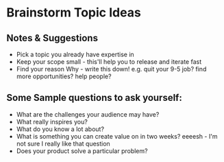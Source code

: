 # Brainstorm Topic Ideas

## Notes & Suggestions

+ Pick a topic you already have expertise in
+ Keep your scope small - this'll help you to release and iterate fast
+ Find your reason Why - write this down! e.g. quit your 9-5 job? find more opportunities? help people?

## Some Sample questions to ask yourself:

+ What are the challenges your audience may have?
+ What really inspires you?
+ What do you know a lot about?
+ What is something you can create value on in two weeks? eeeesh - I'm not sure I really like that question
+ Does your product solve a particular problem?


